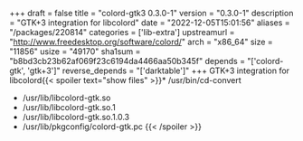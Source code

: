 +++
draft = false
title = "colord-gtk3 0.3.0-1"
version = "0.3.0-1"
description = "GTK+3 integration for libcolord"
date = "2022-12-05T15:01:56"
aliases = "/packages/220814"
categories = ['lib-extra']
upstreamurl = "http://www.freedesktop.org/software/colord/"
arch = "x86_64"
size = "11856"
usize = "49170"
sha1sum = "b8bd3cb23b62af069f23c6194da4466aa50b345f"
depends = "['colord-gtk', 'gtk+3']"
reverse_depends = "['darktable']"
+++
GTK+3 integration for libcolord{{< spoiler text="show files" >}}* /usr/bin/cd-convert
* /usr/lib/libcolord-gtk.so
* /usr/lib/libcolord-gtk.so.1
* /usr/lib/libcolord-gtk.so.1.0.3
* /usr/lib/pkgconfig/colord-gtk.pc
{{< /spoiler >}}